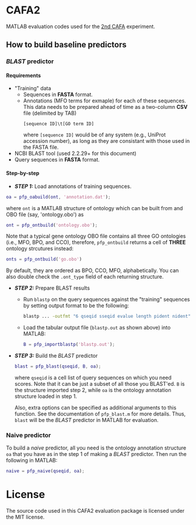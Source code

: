 # CAFA2
MATLAB evaluation codes used for the [2nd CAFA](http://arxiv.org/abs/1601.00891) experiment.

## How to build baseline predictors

### *BLAST* predictor

#### Requirements
  - "Training" data
    - Sequences in **FASTA** format.
    - Annotations (MFO terms for exmaple) for each of these sequences. This data
      needs to be prepared ahead of time as a two-column **CSV** file (delimited
      by TAB)
      ```
      [sequence ID]\t[GO term ID]
      ```
      where `[sequence ID]` would be of any system (e.g., UniProt accession
      number), as long as they are consistant with those used in the FASTA file.
  - NCBI BLAST tool (used 2.2.29+ for this document)
  - Query sequences in **FASTA** format.

#### Step-by-step

* ***STEP 1:*** Load annotations of training sequences.
```matlab
oa = pfp_oabuild(ont, 'annotation.dat');
```
where `ont` is a MATLAB structure of ontology which can be built from and OBO
file (say, 'ontology.obo') as
```matlab
ont = pfp_ontbuild('ontology.obo');
```
Note that a typical gene ontology OBO file contains all three GO ontologies
(i.e., MFO, BPO, and CCO), therefore, `pfp_ontbuild` returns a cell
of **THREE** ontology strcutures instead:
```matlab
onts = pfp_ontbuild('go.obo')
```
By default, they are ordered as BPO, CCO, MFO, alphabetically. You can also
double check the `.ont_type` field of each returning structure.

* ***STEP 2:*** Prepare BLAST results
  - Run `blastp` on the query sequences against the "training" sequences
    by setting output format to be the following:
    ```bash
    blastp ... -outfmt "6 qseqid sseqid evalue length pident nident" -out blastp.out
    ```
  - Load the tabular output file (`blastp.out` as shown above) into MATLAB:
    ```matlab
    B = pfp_importblastp('blastp.out');
    ```

* ***STEP 3:*** Build the *BLAST* predictor
  ```matlab
  blast = pfp_blast(qseqid, B, oa);
  ```
  where `qseqid` is a cell list of query sequences on which you need scores.
  Note that it can be just a subset of all those you BLAST'ed. `B` is the
  structure imported step 2, while `oa` is the ontology annotation structure
  loaded in step 1.

  Also, extra options can be specified as additional arguments to this function.
  See the documentation of `pfp_blast.m` for more details. Thus, `blast` will be
  the *BLAST* predictor in MATLAB for evaluation.

### Naive predictor

To build a *naive* predictor, all you need is the ontology annotation structure
`oa` that you have as in the step 1 of making a *BLAST* predictor. Then run the
following in MATLAB:
```matlab
naive = pfp_naive(qseqid, oa);
```

# License
  The source code used in this CAFA2 evaluation package is licensed under the MIT
  license.
